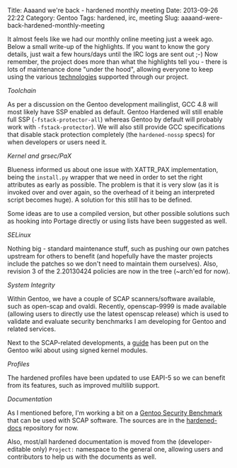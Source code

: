 Title: Aaaand we're back - hardened monthly meeting
Date: 2013-09-26 22:22
Category: Gentoo
Tags: hardened, irc, meeting
Slug: aaaand-were-back-hardened-monthly-meeting

It almost feels like we had our monthly online meeting just a week ago.
Below a small write-up of the highlights. If you want to know the gory
details, just wait a few hours/days until the IRC logs are sent out ;-)
Now remember, the project does more than what the highlights tell you -
there is lots of maintenance done "under the hood", allowing everyone to
keep using the various
[technologies](https://wiki.gentoo.org/wiki/Hardened/Introduction_to_Hardened_Gentoo)
supported through our project.

*Toolchain*

As per a discussion on the Gentoo development mailinglist, GCC 4.8 will
most likely have SSP enabled as default. Gentoo Hardened will still
enable full SSP (`-fstack-protector-all`) whereas Gentoo by default will
probably work with `-fstack-protector`). We will also still provide GCC
specifications that disable stack protection completely (the
`hardened-nossp` specs) for when developers or users need it.

*Kernel and grsec/PaX*

Blueness informed us about one issue with XATTR\_PAX implementation,
being the `install.py` wrapper that we need in order to set the right
attributes as early as possible. The problem is that it is very slow (as
it is invoked over and over again, so the overhead of it being an
interpreted script becomes huge). A solution for this still has to be
defined.

Some ideas are to use a compiled version, but other possible solutions
such as hooking into Portage directly or using lists have been suggested
as well.

*SELinux*

Nothing big - standard maintenance stuff, such as pushing our own
patches upstream for others to benefit (and hopefully have the master
projects include the patches so we don't need to maintain them
ourselves). Also, revision 3 of the 2.20130424 policies are now in the
tree (\~arch'ed for now).

*System Integrity*

Within Gentoo, we have a couple of SCAP scanners/software available,
such as open-scap and ovaldi. Recently, openscap-9999 is made available
(allowing users to directly use the latest openscap release) which is
used to validate and evaluate security benchmarks I am developing for
Gentoo and related services.

Next to the SCAP-related developments, a
[guide](https://wiki.gentoo.org/wiki/Signed_kernel_module_support) has
been put on the Gentoo wiki about using signed kernel modules.

*Profiles*

The hardened profiles have been updated to use EAPI-5 so we can benefit
from its features, such as improved multilib support.

*Documentation*

As I mentioned before, I'm working a bit on a [Gentoo Security
Benchmark](http://dev.gentoo.org/~swift/docs/security_benchmarks/) that
can be used with SCAP software. The sources are in the
[hardened-docs](http://git.overlays.gentoo.org/gitweb/?p=proj/hardened-docs.git;a=tree;f=xml/SCAP;hb=HEAD)
repository for now.

Also, most/all hardened documentation is moved from the
(developer-editable only) `Project:` namespace to the general one,
allowing users and contributors to help us with the documents as well.
